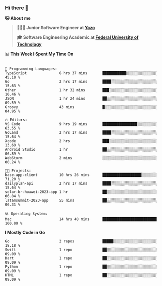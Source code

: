 ### Hi there 👋

<!--START_SECTION:waka-->

**🐱 About me** 

> **🧑🏽‍💻 Junior Software Engineer at <a href="https://yazo.com.br/">Yazo</a>**
 > 
> **🎓 Software Engineering Academic at <a href="http://www.utfpr.edu.br/">Federal University of Technology</a>**
 > 




📊 **This Week I Spent My Time On** 

```text

💬 Programming Languages: 
TypeScript               6 hrs 37 mins       ███████████░░░░░░░░░░░░░░   45.10 % 
Go                       2 hrs 17 mins       ████░░░░░░░░░░░░░░░░░░░░░   15.63 % 
Other                    1 hr 32 mins        ███░░░░░░░░░░░░░░░░░░░░░░   10.46 % 
JSON                     1 hr 24 mins        ██░░░░░░░░░░░░░░░░░░░░░░░   09.59 % 
Groovy                   43 mins             █░░░░░░░░░░░░░░░░░░░░░░░░   04.95 % 

🔥 Editors: 
VS Code                  9 hrs 19 mins       ████████████████░░░░░░░░░   63.55 % 
GoLand                   2 hrs 17 mins       ████░░░░░░░░░░░░░░░░░░░░░   15.64 % 
Xcode                    2 hrs               ███░░░░░░░░░░░░░░░░░░░░░░   13.69 % 
Android Studio           1 hr                ██░░░░░░░░░░░░░░░░░░░░░░░   06.89 % 
WebStorm                 2 mins              ░░░░░░░░░░░░░░░░░░░░░░░░░   00.24 % 

🐱‍💻 Projects: 
base-app-client          10 hrs 26 mins      ██████████████████░░░░░░░   71.20 % 
dailyplan-api            2 hrs 17 mins       ████░░░░░░░░░░░░░░░░░░░░░   15.64 % 
solar-br-huawei-2023-app 1 hr                ██░░░░░░░░░░░░░░░░░░░░░░░   06.84 % 
latamsummit-2023-app     55 mins             ██░░░░░░░░░░░░░░░░░░░░░░░   06.31 % 

💻 Operating System: 
Mac                      14 hrs 40 mins      █████████████████████████   100.00 % 
```

**I Mostly Code in Go** 

```text
Go                       2 repos             █████░░░░░░░░░░░░░░░░░░░░   18.18 % 
Swift                    1 repo              ██░░░░░░░░░░░░░░░░░░░░░░░   09.09 % 
Dart                     1 repo              ██░░░░░░░░░░░░░░░░░░░░░░░   09.09 % 
Python                   1 repo              ██░░░░░░░░░░░░░░░░░░░░░░░   09.09 % 
HTML                     1 repo              ██░░░░░░░░░░░░░░░░░░░░░░░   09.09 % 
```
<!--END_SECTION:waka-->

<!--
**danielr0d/danielr0d** is a ✨ _special_ ✨ repository because its `README.md` (this file) appears on your GitHub profile.

Here are some ideas to get you started:

- 🔭 I’m currently working on ...
- 🌱 I’m currently learning ...
- 👯 I’m looking to collaborate on ...
- 🤔 I’m looking for help with ...
- 💬 Ask me about ...
- 📫 How to reach me: ...
- 😄 Pronouns: ...
- ⚡ Fun fact: ...
-->
